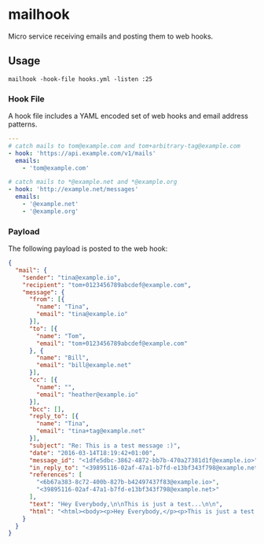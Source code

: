 # mailhook

Micro service receiving emails and posting them to web hooks.

## Usage

```
mailhook -hook-file hooks.yml -listen :25
```

### Hook File

A hook file includes a YAML encoded set of web hooks and email address
patterns.

```yaml
---
# catch mails to tom@example.com and tom+arbitrary-tag@example.com
- hook: 'https://api.example.com/v1/mails'
  emails:
    - 'tom@example.com'

# catch mails to *@example.net and *@example.org
- hook: 'http://example.net/messages'
  emails:
    - '@example.net'
    - '@example.org'
```

### Payload

The following payload is posted to the web hook:

```json
{
  "mail": {
    "sender": "tina@example.io",
    "recipient": "tom+0123456789abcdef@example.com",
    "message": {
      "from": [{
        "name": "Tina",
        "email": "tina@example.io"
      }],
      "to": [{
        "name": "Tom",
        "email": "tom+0123456789abcdef@example.com"
      }, {
        "name": "Bill",
        "email": "bill@example.net"
      }],
      "cc": [{
        "name": "",
        "email": "heather@example.io"
      }],
      "bcc": [],
      "reply_to": [{
        "name": "Tina",
        "email": "tina+tag@example.net"
      }],
      "subject": "Re: This is a test message :)",
      "date": "2016-03-14T18:19:42+01:00",
      "message_id": "<1dfe5dbc-3862-4872-bb7b-470a27381d1f@example.io>",
      "in_reply_to": "<39895116-02af-47a1-b7fd-e13bf343f798@example.net>",
      "references": [
        "<6b67a383-8c72-400b-827b-b42497437f83@example.io>",
        "<39895116-02af-47a1-b7fd-e13bf343f798@example.net>"
      ],
      "text": "Hey Everybody,\n\nThis is just a test...\n\n",
      "html": "<html><body><p>Hey Everybody,</p><p>This is just a test...</p></body></html>"
    }
  }
}
```
